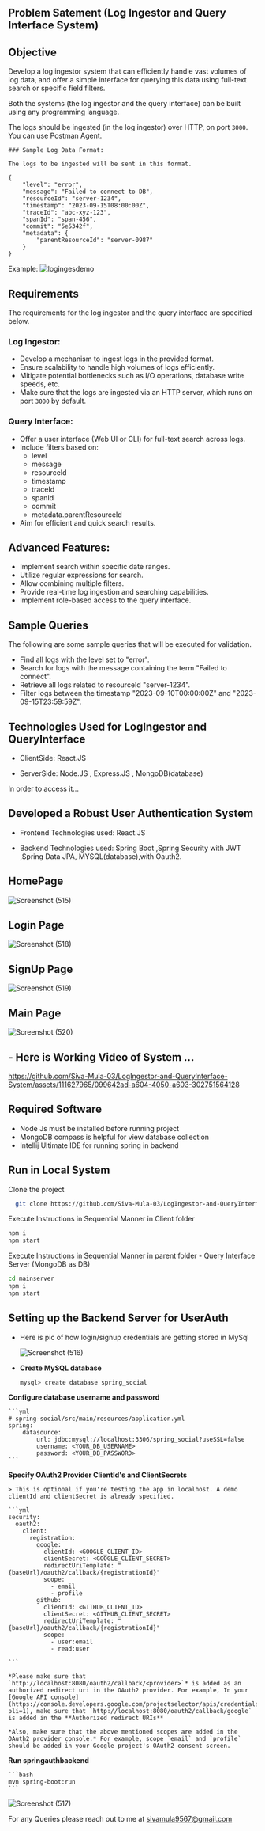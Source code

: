 ## Problem Satement (Log Ingestor and Query Interface System)

## Objective

Develop a log ingestor system that can efficiently handle vast volumes of log data, and offer a simple interface for querying this data using full-text search or specific field filters.

Both the systems (the log ingestor and the query interface) can be built using any programming language.

The logs should be ingested (in the log ingestor) over HTTP, on port `3000`.
You can use Postman Agent.

```
### Sample Log Data Format:

The logs to be ingested will be sent in this format.

{
	"level": "error",
	"message": "Failed to connect to DB",
    "resourceId": "server-1234",
	"timestamp": "2023-09-15T08:00:00Z",
	"traceId": "abc-xyz-123",
    "spanId": "span-456",
    "commit": "5e5342f",
    "metadata": {
        "parentResourceId": "server-0987"
    }
}

```
Example:
![logingesdemo](https://github.com/Siva-Mula-03/LogIngestor-and-QueryInterface-System/assets/111627965/f2226ca6-fdb8-443a-847a-8b66ee09a25a)


## Requirements

The requirements for the log ingestor and the query interface are specified below.

### Log Ingestor:

- Develop a mechanism to ingest logs in the provided format.
- Ensure scalability to handle high volumes of logs efficiently.
- Mitigate potential bottlenecks such as I/O operations, database write speeds, etc.
- Make sure that the logs are ingested via an HTTP server, which runs on port `3000` by default.


### Query Interface:

- Offer a user interface (Web UI or CLI) for full-text search across logs.
- Include filters based on:
    - level
    - message
    - resourceId
    - timestamp
    - traceId
    - spanId
    - commit
    - metadata.parentResourceId
- Aim for efficient and quick search results.

## Advanced Features:

- Implement search within specific date ranges.
- Utilize regular expressions for search.
- Allow combining multiple filters.
- Provide real-time log ingestion and searching capabilities.
- Implement role-based access to the query interface.

## Sample Queries

The following are some sample queries that will be executed for validation.

- Find all logs with the level set to "error".
- Search for logs with the message containing the term "Failed to connect".
- Retrieve all logs related to resourceId "server-1234".
- Filter logs between the timestamp "2023-09-10T00:00:00Z" and "2023-09-15T23:59:59Z". 

## Technologies Used for LogIngestor and QueryInterface

- ClientSide: React.JS


- ServerSide: Node.JS , Express.JS , MongoDB(database)


In order to access it...
##  Developed a Robust User Authentication System

- Frontend Technologies used: React.JS

- Backend Technologies used: Spring Boot ,Spring Security with JWT ,Spring Data JPA, MYSQL(database),with Oauth2.


##  HomePage

![Screenshot (515)](https://github.com/Siva-Mula-03/LogIngestor-and-QueryInterface-System/assets/111627965/912c6671-77fd-49e3-b420-12e6935b2d2e)

## Login Page
![Screenshot (518)](https://github.com/Siva-Mula-03/LogIngestor-and-QueryInterface-System/assets/111627965/290936bb-58a4-4001-be5a-0fea10dc2e9c)

## SignUp Page

![Screenshot (519)](https://github.com/Siva-Mula-03/LogIngestor-and-QueryInterface-System/assets/111627965/3d56a067-297b-4372-b05a-64fd25493269)

## Main Page

![Screenshot (520)](https://github.com/Siva-Mula-03/LogIngestor-and-QueryInterface-System/assets/111627965/fd6b75e0-d64a-4b0a-827e-f6de11342b3c)



## - Here is Working Video of System ...

https://github.com/Siva-Mula-03/LogIngestor-and-QueryInterface-System/assets/111627965/099642ad-a604-4050-a603-302751564128



## Required Software

- Node Js must be installed before running project
- MongoDB compass is helpful for view database collection
- Intellij Ultimate IDE for running spring in backend

## Run in Local System

Clone the project

```bash
  git clone https://github.com/Siva-Mula-03/LogIngestor-and-QueryInterface-System.git
```

 Execute Instructions in Sequential Manner in Client folder

```bash
npm i
npm start
```

 Execute Instructions in Sequential Manner in parent folder - Query Interface Server (MongoDB as DB)

```bash
cd mainserver
npm i
npm start
```

## Setting up the Backend Server for UserAuth
- Here is pic of how login/signup credentials are getting stored in MySql

  ![Screenshot (516)](https://github.com/Siva-Mula-03/LogIngestor-and-QueryInterface-System/assets/111627965/6ecfc371-74bc-466f-a218-63d42d86e64d)


+ **Create MySQL database**

	```bash
	mysql> create database spring_social
	```

 **Configure database username and password**

	```yml
	# spring-social/src/main/resources/application.yml
	spring:
	    datasource:
	        url: jdbc:mysql://localhost:3306/spring_social?useSSL=false
	        username: <YOUR_DB_USERNAME>
	        password: <YOUR_DB_PASSWORD>
	```

 **Specify OAuth2 Provider ClientId's and ClientSecrets**
	
	> This is optional if you're testing the app in localhost. A demo clientId and clientSecret is already specified.

	```yml
    security:
      oauth2:
        client:
          registration:
            google:
              clientId: <GOOGLE_CLIENT_ID>
              clientSecret: <GOOGLE_CLIENT_SECRET>
              redirectUriTemplate: "{baseUrl}/oauth2/callback/{registrationId}"
              scope:
                - email
                - profile
            github:
              clientId: <GITHUB_CLIENT_ID>
              clientSecret: <GITHUB_CLIENT_SECRET>
              redirectUriTemplate: "{baseUrl}/oauth2/callback/{registrationId}"
              scope:
                - user:email
                - read:user
        
	```

	*Please make sure that `http://localhost:8080/oauth2/callback/<provider>`* is added as an authorized redirect uri in the OAuth2 provider. For example, In your [Google API console](https://console.developers.google.com/projectselector/apis/credentials?pli=1), make sure that `http://localhost:8080/oauth2/callback/google` is added in the **Authorized redirect URIs**

	*Also, make sure that the above mentioned scopes are added in the OAuth2 provider console.*	For example, scope `email` and `profile` should be added in your Google project's OAuth2 consent screen.

 **Run springauthbackend**

	```bash
	mvn spring-boot:run
	```

 ![Screenshot (517)](https://github.com/Siva-Mula-03/LogIngestor-and-QueryInterface-System/assets/111627965/c2cc30f9-0151-4cbc-a6ba-857596813eb2)

 

For any Queries please reach out to me at sivamula9567@gmail.com
